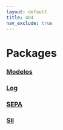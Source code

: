 ```yaml
---
layout: default
title: 404
nav_exclude: true
---
```


# Packages

### [Modelos](Modelos/index.md)

### [Log](Log/index.md)

### [SEPA](SEPA/index.md)

### [SII](SII/index.md)

